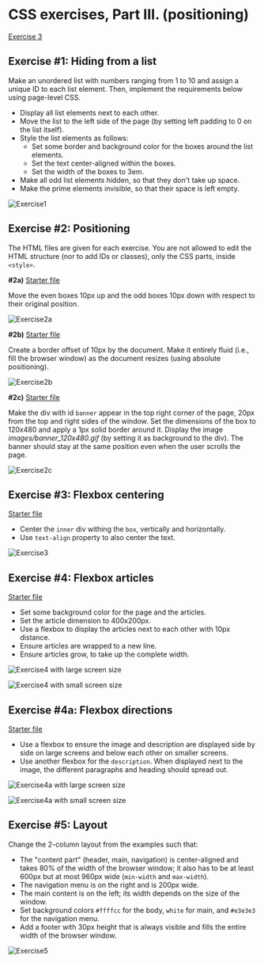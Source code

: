 # CSS exercises, Part III. (positioning)

[Exercise 3](#exercise-#3:-flexbox-centering)

## Exercise #1: Hiding from a list

Make an unordered list with numbers ranging from 1 to 10 and assign a unique ID to each list element.
Then, implement the requirements below using page-level CSS.

  - Display all list elements next to each other.
  - Move the list to the left side of the page (by setting left padding to 0 on the list itself).
  - Style the list elements as follows:
    * Set some border and background color for the boxes around the list elements.
    * Set the text center-aligned within the boxes.
    * Set the width of the boxes to 3em.
  - Make all odd list elements hidden, so that they don't take up space.
  - Make the prime elements invisible, so that their space is left empty.

![Exercise1](images/exercise1.png)


## Exercise #2: Positioning

The HTML files are given for each exercise. You are not allowed to edit the HTML structure (nor to add IDs or classes), only the CSS parts, inside `<style>`.

**#2a)** [Starter file](exercise2a.html)

Move the even boxes 10px up and the odd boxes 10px down with respect to their original position.

![Exercise2a](images/exercise2a.png)


**#2b)** [Starter file](exercise2b.html)

Create a border offset of 10px by the document. Make it entirely fluid (i.e., fill the browser window) as the document resizes (using absolute positioning).

![Exercise2b](images/exercise2b.png)


**#2c)** [Starter file](exercise2c.html)

Make the div with id `banner` appear in the top right corner of the page, 20px from the top and right sides of the window. Set the dimensions of the box to 120x480 and apply a 1px solid border around it. Display the image _images/banner_120x480.gif_ (by setting it as background to the div). The banner should stay at the same position even when the user scrolls the page.

![Exercise2c](images/exercise2c.png)


## Exercise #3: Flexbox centering

[Starter file](exercise3.html)

  - Center the `inner` div withing the `box`, vertically and horizontally.
  - Use `text-align` property to also center the text.

![Exercise3](images/exercise3.png)

## Exercise #4: Flexbox articles

[Starter file](exercise4.html)

  - Set some background color for the page and the articles.
  - Set the article dimension to 400x200px.
  - Use a flexbox to display the articles next to each other with 10px distance.
  - Ensure articles are wrapped to a new line.
  - Ensure articles grow, to take up the complete width.

![Exercise4 with large screen size](images/exercise4-1.png)

![Exercise4 with small screen size](images/exercise4-2.png)

## Exercise #4a: Flexbox directions

[Starter file](exercise4a.html)

  - Use a flexbox to ensure the image and description are displayed side by side on large screens and below each other on smaller screens.
  - Use another flexbox for the `description`. When displayed next to the image, the different paragraphs and heading should spread out.

![Exercise4a with large screen size](images/exercise4a-1.png)

![Exercise4a with small screen size](images/exercise4a-2.png)


## Exercise #5: Layout

Change the 2-column layout from the examples such that:

  - The "content part" (header, main, navigation) is center-aligned and takes 80% of the width of the browser window; it also has to be at least 600px but at most 960px wide (`min-width` and `max-width`).
  - The navigation menu is on the right and is 200px wide.
  - The main content is on the left; its width depends on the size of the window.
  - Set background colors `#ffffcc` for the body, `white` for main, and `#e3e3e3` for the navigation menu.
  - Add a footer with 30px height that is always visible and fills the entire width of the browser window.

![Exercise5](images/exercise5.png)
